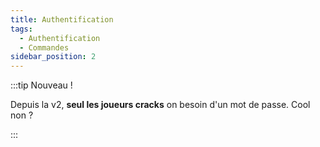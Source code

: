 ```yaml
---
title: Authentification
tags:
  - Authentification
  - Commandes
sidebar_position: 2
---
```


:::tip Nouveau !

Depuis la v2, **seul les joueurs cracks** on besoin d'un mot de passe. Cool non ?

:::